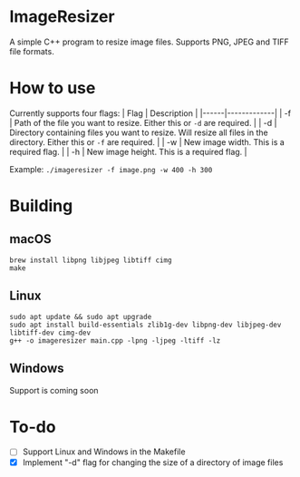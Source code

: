 # ImageResizer
A simple C++ program to resize image files. Supports PNG, JPEG and TIFF file formats. 

# How to use
Currently supports four flags:
| Flag | Description |
|------|-------------|
| -f | Path of the file you want to resize. Either this or ``` -d ``` are required. |
| -d | Directory containing files you want to resize. Will resize all files in the directory. Either this or ``` -f ``` are required. |
| -w | New image width. This is a required flag. |
| -h | New image height. This is a required flag. |

Example: ``` ./imageresizer -f image.png -w 400 -h 300 ```

# Building
## macOS
``` 
brew install libpng libjpeg libtiff cimg
make 
```

## Linux
``` 
sudo apt update && sudo apt upgrade 
sudo apt install build-essentials zlib1g-dev libpng-dev libjpeg-dev libtiff-dev cimg-dev 
g++ -o imageresizer main.cpp -lpng -ljpeg -ltiff -lz 
```

## Windows
Support is coming soon

# To-do
- [ ] Support Linux and Windows in the Makefile
- [x] Implement "-d" flag for changing the size of a directory of image files
